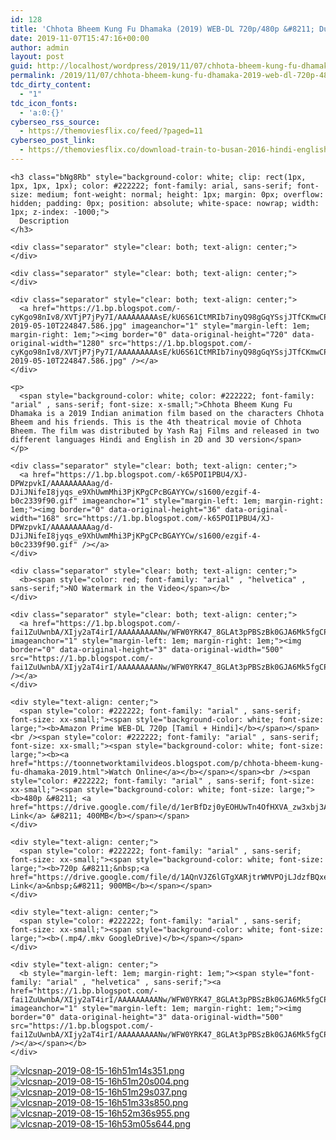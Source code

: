 ```yaml
---
id: 128
title: 'Chhota Bheem Kung Fu Dhamaka (2019) WEB-DL 720p/480p &#8211; Dual Aud [Tamil(Org.) + Hindi] &#8211; x264 &#8211; [900MB/400MB]'
date: 2019-11-07T15:47:16+00:00
author: admin
layout: post
guid: http://localhost/wordpress/2019/11/07/chhota-bheem-kung-fu-dhamaka-2019-web-dl-720p-480p-dual-aud-tamilorg-hindi-x264-900mb-400mb/
permalink: /2019/11/07/chhota-bheem-kung-fu-dhamaka-2019-web-dl-720p-480p-dual-aud-tamilorg-hindi-x264-900mb-400mb/
tdc_dirty_content:
  - "1"
tdc_icon_fonts:
  - 'a:0:{}'
cyberseo_rss_source:
  - https://themoviesflix.co/feed/?paged=11
cyberseo_post_link:
  - https://themoviesflix.co/download-train-to-busan-2016-hindi-english-480p-720p-1080p/
---
```

<div dir="ltr" style="text-align: left;" trbidi="on">
  <div dir="ltr" style="text-align: left;" trbidi="on">
    <h3 class="bNg8Rb" style="background-color: white; clip: rect(1px, 1px, 1px, 1px); color: #222222; font-family: arial, sans-serif; font-size: medium; font-weight: normal; height: 1px; margin: 0px; overflow: hidden; padding: 0px; position: absolute; white-space: nowrap; width: 1px; z-index: -1000;">
    </h3>
    
    <h3 class="bNg8Rb" style="background-color: white; clip: rect(1px, 1px, 1px, 1px); color: #222222; font-family: arial, sans-serif; font-size: medium; font-weight: normal; height: 1px; margin: 0px; overflow: hidden; padding: 0px; position: absolute; white-space: nowrap; width: 1px; z-index: -1000;">
      Description
    </h3>
    
    <div class="separator" style="clear: both; text-align: center;">
    </div>
    
    <div class="separator" style="clear: both; text-align: center;">
    </div>
    
    <div class="separator" style="clear: both; text-align: center;">
      <a href="https://1.bp.blogspot.com/-cyKgo98nIv8/XVTjP7jPy7I/AAAAAAAAAsE/kU6S61CtMRIb7inyQ98gGqYSsjJTfCKmwCPcBGAYYCw/s1600/maxresdefault-2019-05-10T224847.586.jpg" imageanchor="1" style="margin-left: 1em; margin-right: 1em;"><img border="0" data-original-height="720" data-original-width="1280" src="https://1.bp.blogspot.com/-cyKgo98nIv8/XVTjP7jPy7I/AAAAAAAAAsE/kU6S61CtMRIb7inyQ98gGqYSsjJTfCKmwCPcBGAYYCw/s1600/maxresdefault-2019-05-10T224847.586.jpg" /></a>
    </div>
    
    <p>
      <span style="background-color: white; color: #222222; font-family: "arial" , sans-serif; font-size: x-small;">Chhota Bheem Kung Fu Dhamaka is a 2019 Indian animation film based on the characters Chhota Bheem and his friends. This is the 4th theatrical movie of Chhota Bheem. The film was distributed by Yash Raj Films and released in two different languages Hindi and English in 2D and 3D version</span>
    </p>
    
    <div class="separator" style="clear: both; text-align: center;">
      <a href="https://1.bp.blogspot.com/-k65POI1PBU4/XJ-DPWzpvkI/AAAAAAAAAag/d-DJiJNifeI8jyqs_e9XhUwmMhi3PjKPgCPcBGAYYCw/s1600/ezgif-4-b0c2339f90.gif" imageanchor="1" style="margin-left: 1em; margin-right: 1em;"><img border="0" data-original-height="36" data-original-width="168" src="https://1.bp.blogspot.com/-k65POI1PBU4/XJ-DPWzpvkI/AAAAAAAAAag/d-DJiJNifeI8jyqs_e9XhUwmMhi3PjKPgCPcBGAYYCw/s1600/ezgif-4-b0c2339f90.gif" /></a>
    </div>
    
    <div class="separator" style="clear: both; text-align: center;">
      <b><span style="color: red; font-family: "arial" , "helvetica" , sans-serif;">NO Watermark in the Video</span></b>
    </div>
    
    <div class="separator" style="clear: both; text-align: center;">
      <a href="https://1.bp.blogspot.com/-fai1ZuUwnbA/XIjy2aT4irI/AAAAAAAAANw/WFW0YRK47_8GLAt3pPBSzBk0GJA6Mk5fgCPcBGAYYCw/s1600/torrborder.gif" imageanchor="1" style="margin-left: 1em; margin-right: 1em;"><img border="0" data-original-height="3" data-original-width="500" src="https://1.bp.blogspot.com/-fai1ZuUwnbA/XIjy2aT4irI/AAAAAAAAANw/WFW0YRK47_8GLAt3pPBSzBk0GJA6Mk5fgCPcBGAYYCw/s1600/torrborder.gif" /></a>
    </div>
    
    <div style="text-align: center;">
      <span style="color: #222222; font-family: "arial" , sans-serif; font-size: xx-small;"><span style="background-color: white; font-size: large;"><b>Amazon Prime WEB-DL 720p [Tamil + Hindi]</b></span></span><br /><span style="color: #222222; font-family: "arial" , sans-serif; font-size: xx-small;"><span style="background-color: white; font-size: large;"><b><a href="https://toonnetworktamilvideos.blogspot.com/p/chhota-bheem-kung-fu-dhamaka-2019.html">Watch Online</a></b></span></span><br /><span style="color: #222222; font-family: "arial" , sans-serif; font-size: xx-small;"><span style="background-color: white; font-size: large;"><b>480p &#8211; <a href="https://drive.google.com/file/d/1erBfDzj0yEOHUwTn4OfHXVA_zw3xbj3A/view">Download Link</a> &#8211; 400MB</b></span></span>
    </div>
    
    <div style="text-align: center;">
      <span style="color: #222222; font-family: "arial" , sans-serif; font-size: xx-small;"><span style="background-color: white; font-size: large;"><b>720p &#8211;&nbsp;<a href="https://drive.google.com/file/d/1AQnVJZ6lGTgXARjtrWMVPOjLJdzfBQxe/view">Download Link</a>&nbsp;&#8211; 900MB</b></span></span>
    </div>
    
    <div style="text-align: center;">
      <span style="color: #222222; font-family: "arial" , sans-serif; font-size: xx-small;"><span style="background-color: white; font-size: large;"><b>(.mp4/.mkv GoogleDrive)</b></span></span>
    </div>
    
    <div style="text-align: center;">
      <b style="margin-left: 1em; margin-right: 1em;"><span style="font-family: "arial" , "helvetica" , sans-serif;"><a href="https://1.bp.blogspot.com/-fai1ZuUwnbA/XIjy2aT4irI/AAAAAAAAANw/WFW0YRK47_8GLAt3pPBSzBk0GJA6Mk5fgCPcBGAYYCw/s1600/torrborder.gif" imageanchor="1" style="margin-left: 1em; margin-right: 1em;"><img border="0" data-original-height="3" data-original-width="500" src="https://1.bp.blogspot.com/-fai1ZuUwnbA/XIjy2aT4irI/AAAAAAAAANw/WFW0YRK47_8GLAt3pPBSzBk0GJA6Mk5fgCPcBGAYYCw/s1600/torrborder.gif" /></a></span></b>
    </div>
  </div>
  
  <p>
    <a href="https://extraimage.com/image/cC2Zk"><img alt="vlcsnap-2019-08-15-16h51m14s351.png" border="0" src="https://extraimage.com/images/2019/08/15/vlcsnap-2019-08-15-16h51m14s351.png" /></a><a href="https://extraimage.com/image/cCKQV"><img alt="vlcsnap-2019-08-15-16h51m20s004.png" border="0" src="https://extraimage.com/images/2019/08/15/vlcsnap-2019-08-15-16h51m20s004.png" /></a><a href="https://extraimage.com/image/cC3YB"><img alt="vlcsnap-2019-08-15-16h51m29s037.png" border="0" src="https://extraimage.com/images/2019/08/15/vlcsnap-2019-08-15-16h51m29s037.png" /></a><a href="https://extraimage.com/image/cCXGW"><img alt="vlcsnap-2019-08-15-16h51m33s850.png" border="0" src="https://extraimage.com/images/2019/08/15/vlcsnap-2019-08-15-16h51m33s850.png" /></a><a href="https://extraimage.com/image/cCq8O"><img alt="vlcsnap-2019-08-15-16h52m36s955.png" border="0" src="https://extraimage.com/images/2019/08/15/vlcsnap-2019-08-15-16h52m36s955.png" /></a><a href="https://extraimage.com/image/cCURx"><img alt="vlcsnap-2019-08-15-16h53m05s644.png" border="0" src="https://extraimage.com/images/2019/08/15/vlcsnap-2019-08-15-16h53m05s644.png" /></a></div>